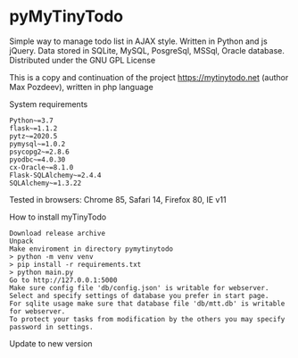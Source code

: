 # pyMyTinyTodo
Simple way to manage todo list in AJAX style.
Written in Python and js jQuery.
Data stored in SQLite, MySQL, PosgreSql, MSSql, Oracle database.
Distributed under the GNU GPL License

This is a copy and continuation of the project https://mytinytodo.net (author Max Pozdeev), written in php language

System requirements

    Python~=3.7
    flask~=1.1.2
    pytz~=2020.5
    pymysql~=1.0.2
    psycopg2~=2.8.6
    pyodbc~=4.0.30
    cx-Oracle~=8.1.0
    Flask-SQLAlchemy~=2.4.4
    SQLAlchemy~=1.3.22


Tested in browsers: Chrome 85, Safari 14, Firefox 80, IE v11

How to install myTinyTodo

    Download release archive
    Unpack
    Make enviroment in directory pymytinytodo
    > python -m venv venv
    > pip install -r requirements.txt
    > python main.py
    Go to http://127.0.0.1:5000
    Make sure config file 'db/config.json' is writable for webserver.
    Select and specify settings of database you prefer in start page. 
    For sqlite usage make sure that database file 'db/mtt.db' is writable for webserver.
    To protect your tasks from modification by the others you may specify password in settings.

Update to new version

    
